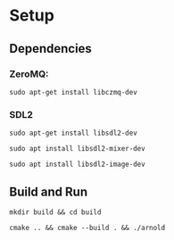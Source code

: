 # Setup

## Dependencies

### ZeroMQ:

`sudo apt-get install libczmq-dev`

### SDL2

`sudo apt-get install libsdl2-dev`

`sudo apt install libsdl2-mixer-dev`

`sudo apt install libsdl2-image-dev`

## Build and Run

`mkdir build && cd build`

`cmake .. && cmake --build . && ./arnold`
